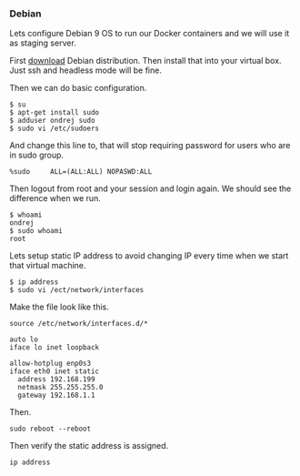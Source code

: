 ### Debian

Lets configure Debian 9 OS to run our Docker containers and we will use it as staging server. 

First [download](https://www.debian.org/distrib/netinst) Debian distribution. Then install that into your virtual box. Just ssh and headless mode will be fine.

Then we can do basic configuration.

```
$ su
$ apt-get install sudo
$ adduser ondrej sudo
$ sudo vi /etc/sudoers
```

And change this line to, that will stop requiring password for users who are in sudo group.  

```
%sudo     ALL=(ALL:ALL) NOPASWD:ALL
```

Then logout from root and your session and login again. We should see the difference when we run. 

```
$ whoami
ondrej
$ sudo whoami
root
```

Lets setup static IP address to avoid changing IP every time when we start that virtual machine.

```
$ ip address
$ sudo vi /ect/network/interfaces
```

Make the file look like this. 

```
source /etc/network/interfaces.d/*

auto lo
iface lo inet loopback

allow-hotplug enp0s3
iface eth0 inet static
  address 192.168.199
  netmask 255.255.255.0
  gateway 192.168.1.1
```

Then. 

```
sudo reboot --reboot
```

Then verify the static address is assigned. 

```
ip address
```



